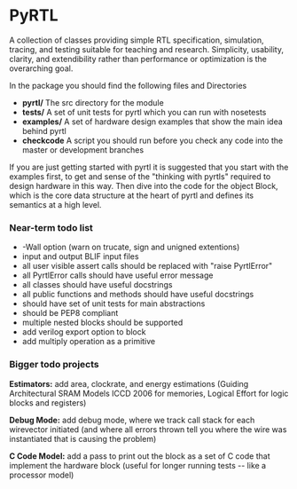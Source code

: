 PyRTL
=====

A collection of classes providing simple RTL specification, simulation, tracing, and testing suitable for teaching and research. 
Simplicity, usability, clarity, and extendibility rather than performance or optimization is the overarching goal.

In the package you should find the following files and Directories
* **pyrtl/**  The src directory for the module
* **tests/**    A set of unit tests for pyrtl which you can run with nosetests
* **examples/** A set of hardware design examples that show the main idea behind pyrtl
* **checkcode** A script you should run before you check any code into the master or development branches

If you are just getting started with pyrtl it is suggested that you start with the examples first,
to get and sense of the "thinking with pyrtls" required to design hardware in this way.  Then 
dive into the code for the object Block, which is the core data structure at the heart of 
pyrtl and defines its semantics at a high level.   

### Near-term todo list

* -Wall option (warn on trucate, sign and unigned extentions)
* input and output BLIF input files
* all user visible assert calls should be replaced with "raise PyrtlError"
* all PyrtlError calls should have useful error message
* all classes should have useful docstrings
* all public functions and methods should have useful docstrings
* should have set of unit tests for main abstractions
* should be PEP8 compliant
* multiple nested blocks should be supported
* add verilog export option to block
* add multiply operation as a primitive

### Bigger todo projects

**Estimators:** 
add area, clockrate, and energy estimations
(Guiding Architectural SRAM Models ICCD 2006 for memories,
Logical Effort for logic blocks and registers)

**Debug Mode:**
add debug mode, where we track call stack for each wirevector initiated (and
where all errors thrown tell you where the wire was instantiated that is causing
the problem)

**C Code Model:**
add a pass to print out the block as a set of C code that implement the 
hardware block (useful for longer running tests -- like a processor model)

